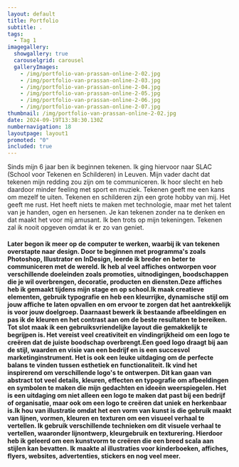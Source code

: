 ```yaml
---
layout: default
title: Portfolio
subtitle: .
tags:
  - Tag 1
imagegallery:
  showgallery: true
  carouselgrid: carousel
  galleryImages:
    - /img/portfolio-van-prassan-online-2-02.jpg
    - /img/portfolio-van-prassan-online-2-03.jpg
    - /img/portfolio-van-prassan-online-2-04.jpg
    - /img/portfolio-van-prassan-online-2-05.jpg
    - /img/portfolio-van-prassan-online-2-06.jpg
    - /img/portfolio-van-prassan-online-2-07.jpg
thumbnail: /img/portfolio-van-prassan-online-2-02.jpg
date: 2024-09-19T13:38:30.130Z
numbernavigation: 18
layoutpage: layout1
promoted: "0"
included: true
---
```

Sinds mijn 6 jaar ben ik beginnen tekenen. Ik ging hiervoor naar SLAC (School voor Tekenen en Schilderen) in Leuven. Mijn vader dacht dat tekenen mijn redding zou zijn om te communiceren. Ik hoor slecht en heb daardoor minder feeling met sport en muziek. Tekenen geeft me een kans om mezelf te uiten. Tekenen en schilderen zijn een grote hobby van mij. Het geeft me rust. Het heeft niets te maken met technologie, maar met het talent van je handen, ogen en hersenen. Je kan tekenen zonder na te denken en dat maakt het voor mij amusant. Ik ben trots op mijn tekeningen. Tekenen zal ik nooit opgeven omdat ik er zo van geniet.

#### Later begon ik meer op de computer te werken, waarbij ik van tekenen overstapte naar design. Door te beginnen met programma's zoals Photoshop, Illustrator en InDesign, leerde ik breder en beter te communiceren met de wereld. Ik heb al veel affiches ontworpen voor verschillende doeleinden zoals promoties, uitnodigingen, boodschappen die je wil overbrengen, decoratie, producten en diensten.Deze affiches heb ik gemaakt tijdens mijn stage en op school.Ik maak creatieve elementen, gebruik typografie en heb een kleurrijke, dynamische stijl om jouw affiche te laten opvallen en om ervoor te zorgen dat het aantrekkelijk is voor jouw doelgroep. Daarnaast bewerk ik bestaande afbeeldingen en pas ik de kleuren en het contrast aan om de beste resultaten te bereiken. Tot slot maak ik een gebruiksvriendelijke layout die gemakkelijk te begrijpen is. Het vereist veel creativiteit en vindingrijkheid om een logo te creëren dat de juiste boodschap overbrengt.Een goed logo draagt bij aan de stijl, waarden en visie van een bedrijf en is een succesvol marketinginstrument. Het is ook een leuke uitdaging om de perfecte balans te vinden tussen esthetiek en functionaliteit. Ik vind het inspirerend om verschillende logo's te ontwerpen. Dit kan gaan van abstract tot veel details, kleuren, effecten en typografie om afbeeldingen en symbolen te maken die mijn gedachten en ideeën weerspiegelen. Het is een uitdaging om niet alleen een logo te maken dat past bij een bedrijf of organisatie, maar ook om een logo te creëren dat uniek en herkenbaar is.Ik hou van illustratie omdat het een vorm van kunst is die gebruik maakt van lijnen, vormen, kleuren en texturen om een visueel verhaal te vertellen. Ik gebruik verschillende technieken om dit visuele verhaal te vertellen, waaronder lijnontwerp, kleurgebruik en texturering. Hierdoor heb ik geleerd om een kunstvorm te creëren die een breed scala aan stijlen kan bevatten. Ik maakte al illustraties voor kinderboeken, affiches, flyers, websites, advertenties, stickers en nog veel meer.